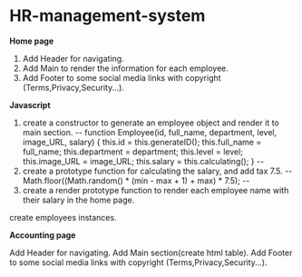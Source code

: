 # HR-management-system

**Home page**

1) Add Header for navigating.
2) Add Main to render the information for each employee.
3) Add Footer to some social media links with copyright (Terms,Privacy,Security...).

**Javascript**

1. create a constructor to generate an employee object and render it to main section.
--
function Employee(id, full_name, department, level, image_URL, salary) {
    this.id = this.generateID();
    this.full_name = full_name;
    this.department = department;
    this.level = level;
    this.image_URL = image_URL;
    this.salary = this.calculating();
}
--
2. create a prototype function for calculating the salary, and add tax 7.5.
--
Math.floor((Math.random() * (min - max + 1) + max) * 7.5);
--
3. create a render prototype function to render each employee name with their salary in the home page.

create employees instances.

**Accounting page**

Add Header for navigating.
Add Main section(create html table).
Add Footer to some social media links with copyright (Terms,Privacy,Security...).